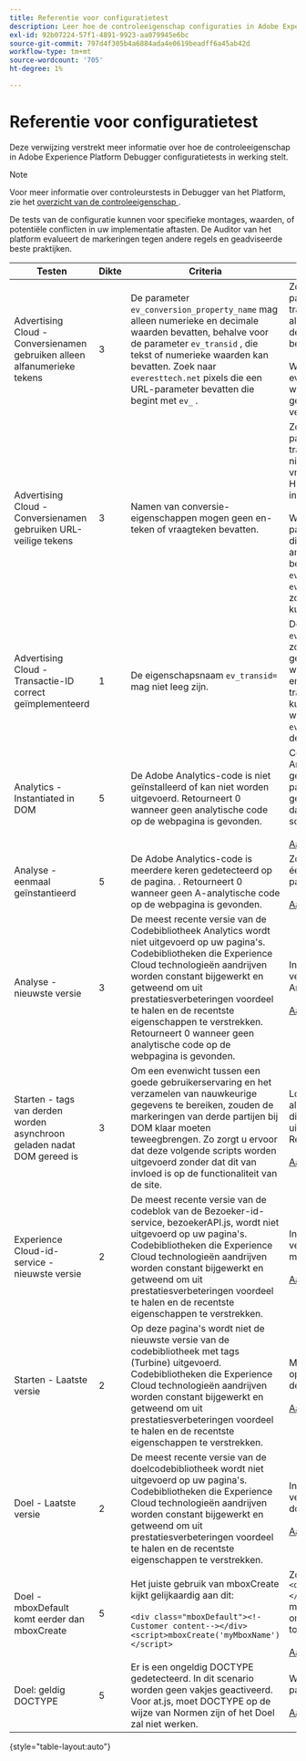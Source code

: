 ```yaml
---
title: Referentie voor configuratietest
description: Leer hoe de controleeigenschap configuraties in Adobe Experience Platform Debugger test.
exl-id: 92b07224-57f1-4891-9923-aa079945e6bc
source-git-commit: 797d4f305b4a6884ada4e0619beadff6a45ab42d
workflow-type: tm+mt
source-wordcount: '705'
ht-degree: 1%

---
```


# Referentie voor configuratietest

Deze verwijzing verstrekt meer informatie over hoe de controleeigenschap in Adobe Experience Platform Debugger configuratietests in werking stelt.

>[!NOTE]
>
>Voor meer informatie over controleurstests in Debugger van het Platform, zie het [ overzicht van de controleeigenschap ](./overview.md).

De tests van de configuratie kunnen voor specifieke montages, waarden, of potentiële conflicten in uw implementatie aftasten. De Auditor van het platform evalueert de markeringen tegen andere regels en geadviseerde beste praktijken.

| Testen | Dikte | Criteria | Aanbeveling |
| --- | --- | --- | --- |
| Advertising Cloud - Conversienamen gebruiken alleen alfanumerieke tekens | 3 | De parameter `ev_conversion_property_name` mag alleen numerieke en decimale waarden bevatten, behalve voor de parameter `ev_transid` , die tekst of numerieke waarden kan bevatten. Zoek naar `everesttech.net` pixels die een URL-parameter bevatten die begint met `ev_` . | Zorg ervoor dat de parameters van de transactieeigenschap alleen numerieke en decimale waarden bevatten.<br><br> Waarschuwing: Om het even welke andere waardetypes zouden gegevensverlies kunnen veroorzaken. |
| Advertising Cloud - Conversienamen gebruiken URL-veilige tekens | 3 | Namen van conversie-eigenschappen mogen geen en-teken of vraagteken bevatten. | Zorg ervoor dat de parameters van de transactieeigenschap geen niet-gecodeerd en/of vraagteken bevatten. Hiermee wordt de URL-indeling verbroken.<br><br> Waarschuwing: de parameters van het bezit die een niet-gecodeerd ampersand of vraagteken bevatten, (bijvoorbeeld: `ev_formComplete?=1` of `ev_formComplete&Submit=1`), zouden in gegevensverlies kunnen resulteren. |
| Advertising Cloud - Transactie-ID correct geïmplementeerd | 1 | De eigenschapsnaam `ev_transid=` mag niet leeg zijn. | De eigenschapsnaam `ev_transid=` mag niet zonder een waarde worden gelaten. Als dit zonder een waarde wordt verlaten, zou er verlies van transactiegegevens kunnen zijn. Wijs een waarde toe aan `ev_transid=` of verwijder de parameter uit de pixel. |
| Analytics - Instantiated in DOM | 5 | De Adobe Analytics-code is niet geïnstalleerd of kan niet worden uitgevoerd. Retourneert 0 wanneer geen analytische code op de webpagina is gevonden. | Controleer of de tag Analytics is geïmplementeerd op de pagina en niet wordt geblokkeerd door daaropvolgende scriptactiviteiten.<br><br>[ Aanvullende informatie ](https://experienceleague.adobe.com/docs/analytics/implementation/home.html) |
| Analyse - eenmaal geïnstantieerd | 5 | De Adobe Analytics-code is meerdere keren gedetecteerd op de pagina. . Retourneert 0 wanneer geen A-analytische code op de webpagina is gevonden. | Zorg ervoor dat er slechts één tag Analytics op de pagina staat.<br><br>[ Aanvullende informatie ](https://experienceleague.adobe.com/docs/analytics/implementation/home.html) |
| Analyse - nieuwste versie | 3 | De meest recente versie van de Codebibliotheek Analytics wordt niet uitgevoerd op uw pagina&#39;s. Codebibliotheken die Experience Cloud technologieën aandrijven worden constant bijgewerkt en getweend om uit prestatiesverbeteringen voordeel te halen en de recentste eigenschappen te verstrekken. Retourneert 0 wanneer geen analytische code op de webpagina is gevonden. | Installeer de nieuwste versie van de bibliotheek Analytics.<br><br>[ Aanvullende informatie ](https://experienceleague.adobe.com/docs/analytics/implementation/appmeasurement-updates.html) |
| Starten - tags van derden worden asynchroon geladen nadat DOM gereed is | 3 | Om een evenwicht tussen een goede gebruikerservaring en het verzamelen van nauwkeurige gegevens te bereiken, zouden de markeringen van derde partijen bij DOM klaar moeten teweegbrengen. Zo zorgt u ervoor dat deze volgende scripts worden uitgevoerd zonder dat dit van invloed is op de functionaliteit van de site. | Los dit probleem op door alle regels aan te passen die derden-pixels uitvoeren om bij DOM Ready te branden.<br><br>[ Aanvullende informatie ](../../tags/ui/managing-resources/rules.md) |
| Experience Cloud-id-service - nieuwste versie | 2 | De meest recente versie van de codeblok van de Bezoeker-id-service, bezoekerAPI.js, wordt niet uitgevoerd op uw pagina&#39;s. Codebibliotheken die Experience Cloud technologieën aandrijven worden constant bijgewerkt en getweend om uit prestatiesverbeteringen voordeel te halen en de recentste eigenschappen te verstrekken. | Installeer de nieuwste versie van de bibliotheek met bezoekersidentiteiten.<br><br>[ Aanvullende informatie ](https://experienceleague.adobe.com/docs/id-service/using/id-service-api/library.html) |
| Starten - Laatste versie | 2 | Op deze pagina&#39;s wordt niet de nieuwste versie van de codebibliotheek met tags (Turbine) uitgevoerd. Codebibliotheken die Experience Cloud technologieën aandrijven worden constant bijgewerkt en getweend om uit prestatiesverbeteringen voordeel te halen en de recentste eigenschappen te verstrekken. | Maak de tagbibliotheek opnieuw en publiceer deze.<br><br>[ Aanvullende informatie ](../../tags/quick-start/quick-start.md) |
| Doel - Laatste versie | 2 | De meest recente versie van de doelcodebibliotheek wordt niet uitgevoerd op uw pagina&#39;s. Codebibliotheken die Experience Cloud technologieën aandrijven worden constant bijgewerkt en getweend om uit prestatiesverbeteringen voordeel te halen en de recentste eigenschappen te verstrekken. | Installeer de nieuwste versie van de doelbibliotheek.<br><br>[ Aanvullende informatie ](https://developer.adobe.com/target/implement/client-side/) |
| Doel - mboxDefault komt eerder dan mboxCreate | 5 | Het juiste gebruik van mboxCreate kijkt gelijkaardig aan dit:<br><br> `<div class="mboxDefault"><!-Customer content--></div><script>mboxCreate('myMboxName')</script>` | Zorg ervoor dat u een tag `<div class="mboxDefault"></div>` opneemt voordat u mboxCreate() aanroept. om.js zal geen één voor u toevoegen.<br><br>[ Aanvullende informatie ](https://developer.adobe.com/target/implement/client-side/) |
| Doel: geldig DOCTYPE | 5 | Er is een ongeldig DOCTYPE gedetecteerd. In dit scenario worden geen vakjes geactiveerd.  Voor at.js, moet DOCTYPE op de wijze van Normen zijn of het Doel zal niet werken. | Werk het DOCTYPE op de pagina bij.<br><br>[ Aanvullende informatie ](https://developer.adobe.com/target/implement/client-side/atjs/target-atjs-faq/) |

{style="table-layout:auto"}
